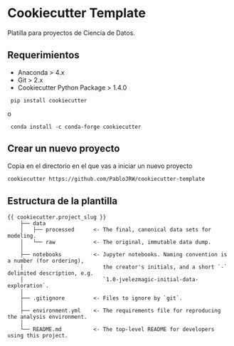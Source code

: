 # Cookiecutter Template
Platilla para proyectos de Ciencia de Datos.

## Requerimientos
* Anaconda > 4.x
* Git > 2.x 
* Cookiecutter Python Package > 1.4.0

<code> pip install cookiecutter </code>

o

<code> conda install -c conda-forge cookiecutter </code>

## Crear un nuevo proyecto
Copia en el directorio en el que vas a iniciar un nuevo proyecto
```bash
cookiecutter https://github.com/PabloJRW/cookiecutter-template 
```

## Estructura de la plantilla

    {{ cookiecutter.project_slug }}
        ├── data
        │   ├── processed      <- The final, canonical data sets for modeling.
        │   └── raw            <- The original, immutable data dump.
        │
        ├── notebooks          <- Jupyter notebooks. Naming convention is a number (for ordering),
        │                         the creator's initials, and a short `-` delimited description, e.g.
        │                         `1.0-jvelezmagic-initial-data-exploration`.
        │
        ├── .gitignore         <- Files to ignore by `git`.
        │
        ├── environment.yml    <- The requirements file for reproducing the analysis environment.
        │
        └── README.md          <- The top-level README for developers using this project.
